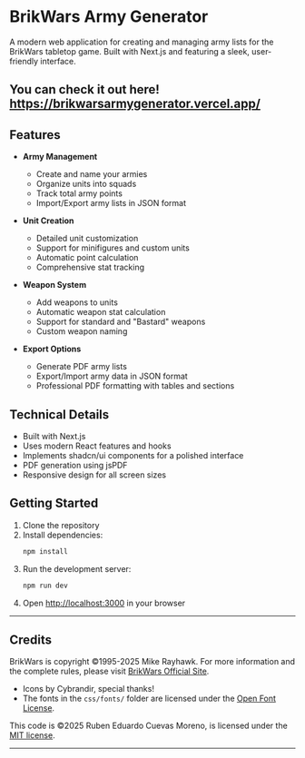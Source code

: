# BrikWars Army Generator

A modern web application for creating and managing army lists for the BrikWars tabletop game. Built with Next.js and featuring a sleek, user-friendly interface.

You can check it out here! https://brikwarsarmygenerator.vercel.app/
---

## Features

- **Army Management**
  - Create and name your armies
  - Organize units into squads
  - Track total army points
  - Import/Export army lists in JSON format

- **Unit Creation**
  - Detailed unit customization
  - Support for minifigures and custom units
  - Automatic point calculation
  - Comprehensive stat tracking

- **Weapon System**
  - Add weapons to units
  - Automatic weapon stat calculation
  - Support for standard and "Bastard" weapons
  - Custom weapon naming

- **Export Options**
  - Generate PDF army lists
  - Export/Import army data in JSON format
  - Professional PDF formatting with tables and sections

## Technical Details

- Built with Next.js
- Uses modern React features and hooks
- Implements shadcn/ui components for a polished interface
- PDF generation using jsPDF
- Responsive design for all screen sizes

## Getting Started

1. Clone the repository
2. Install dependencies:
   ```bash
   npm install
   ```
3. Run the development server:
   ```bash
   npm run dev
   ```
4. Open [http://localhost:3000](http://localhost:3000) in your browser

---

## Credits

BrikWars is copyright ©1995-2025 Mike Rayhawk. For more information and the complete rules, please visit [BrikWars Official Site](https://www.brikwars.com).


- Icons by Cybrandir, special thanks!
- The fonts in the `css/fonts/` folder are licensed under the [Open Font License](http://scripts.sil.org/cms/scripts/page.php?site_id=nrsi&id=OFL_web).



This code is ©2025 Ruben Eduardo Cuevas Moreno, is licensed under the [MIT license](https://opensource.org/licenses/MIT).

---
